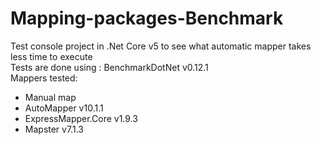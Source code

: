 # Mapping-packages-Benchmark
Test console project in .Net Core v5 to see what automatic mapper takes less time to execute <br/>
Tests are done using : BenchmarkDotNet v0.12.1 <br/>
Mappers tested:
- Manual map
- AutoMapper v10.1.1
- ExpressMapper.Core v1.9.3
- Mapster v7.1.3
